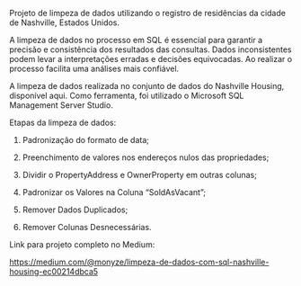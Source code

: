 Projeto de limpeza de dados utilizando o registro de residências da cidade de Nashville, Estados Unidos.

A limpeza de dados no processo em SQL é essencial para garantir a precisão e consistência dos resultados das consultas. Dados inconsistentes podem levar a interpretações erradas e decisões equivocadas. Ao realizar o processo facilita uma análises mais confiável.

A limpeza de dados realizada no conjunto de dados do Nashville Housing, disponível aqui. Como ferramenta, foi utilizado o Microsoft SQL Management Server Studio.

Etapas da limpeza de dados:

1. Padronização do formato de data;

2. Preenchimento de valores nos endereços nulos das propriedades;

3. Dividir o PropertyAddress e OwnerProperty em outras colunas;

4. Padronizar os Valores na Coluna “SoldAsVacant”;

5. Remover Dados Duplicados;

6. Remover Colunas Desnecessárias.

Link para projeto completo no Medium:

https://medium.com/@monyze/limpeza-de-dados-com-sql-nashville-housing-ec00214dbca5
